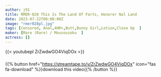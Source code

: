 ```yaml
---
author: j91
title: RMER-028 This Is The Land Of Farts, Honorer Nal Land
date: 2023-07-22T00:00:00Z
image: "rmer028pl.jpg"
tags: [Censored, Anal,4HR+,Butt,Bunny Girl,Lotion,Close Up	]
maker: [Mare (Rare) / Mousouzoku  ]
actress: []
---
```



{{< youtubepl ZrZwdwGO4ViqDOx >}}
###

{{% button href="https://streamtape.to/v/ZrZwdwGO4ViqDOx" icon="fas fa-download" %}}download this video{{% /button %}}
